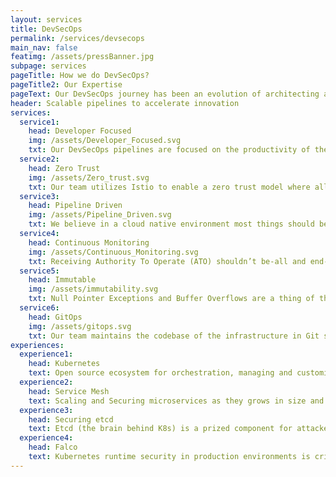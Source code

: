 ```yaml
---
layout: services
title: DevSecOps
permalink: /services/devsecops
main_nav: false
featimg: /assets/pressBanner.jpg
subpage: services
pageTitle: How we do DevSecOps?
pageTitle2: Our Expertise
pageText: Our DevSecOps journey has been an evolution of architecting automated CI/CD pipelines to integrating security into the platform operations so systems are least trust by default.
header: Scalable pipelines to accelerate innovation
services:
  service1:
    head: Developer Focused
    img: /assets/Developer_Focused.svg
    txt: Our DevSecOps pipelines are focused on the productivity of the developers while at the same time ensuring the security is ensured. As developers embrace cloud native platforms such as Kubernetes, our team builds pipelines that provide the developers a direct view into the security so that security isn’t an after-thought.
  service2:
    head: Zero Trust
    img: /assets/Zero_trust.svg
    txt: Our team utilizes Istio to enable a zero trust model where all communications are encrypted between microservices, centrally authorized, and continually validated against a service mesh policy. Our team achieves this by pushing a centralized policy configuration into the Envoy sidecar proxies for each pod.
  service3:
    head: Pipeline Driven
    img: /assets/Pipeline_Driven.svg
    txt: We believe in a cloud native environment most things should be automated. Whether that would be finding CVEs at the time of building container images, static/dynamic code analysis, runtime security, testing, or deploying, our team prepares pipelines that trigger all these things at the time of merge into master branch
  service4:
    head: Continuous Monitoring
    img: /assets/Continuous_Monitoring.svg
    txt: Receiving Authority To Operate (ATO) shouldn’t be-all and end-all for the solution. Rather than spending man hours to periodically manually go through the compliance of the security controls, our team believes in continuous monitoring that is triggered at the time of any change to the system.
  service5:
    head: Immutable
    img: /assets/immutability.svg
    txt: Null Pointer Exceptions and Buffer Overflows are a thing of the past when using Immutable structures and pattern matching. At the core of our team's approach to immutability is automation. We automate every part of the deployment down to the lowest level so that any change in a deployed system requires deploying a new system.
  service6:
    head: GitOps
    img: /assets/gitops.svg
    txt: Our team maintains the codebase of the infrastructure in Git so that the entire infrastructure can be re-deployed from the code with the least amount of human intervention. GitOps is the basis for our team to use automated monitoring to alert our engineers when the configuration running in our cloud native environment doesn’t match the configuration in code.
experiences:
  experience1:
    head: Kubernetes
    text: Open source ecosystem for orchestration, managing and customizing application specific workflows, and automating at scale is the key to launching a stable and secure product quickly. , Our team utilizes its revolutionary capacity to design, deploy and manage cluster based containers systems, and K8s Admission Control, and RBAC to ensure the public facing clusters are secure.
  experience2:
    head: Service Mesh
    text: Scaling and Securing microservices as they grows in size and complexity can become difficult to manage and understand. Using Service Mesh, our team addresses these challenges where cross-cutting concerns, such as service discovery, service-to-service and origin-to-service security, observability and resiliency, are configured as code  Our team uses both Edge Routing (using Ambassador - Envoy) and Ingress (using Istio - Envoy) to secure network communication down to the pod level. Using Istio as a sidecar, our team provides authentication, observability, relillience, and traffic management.
  experience3:   
    head: Securing etcd
    text: Etcd (the brain behind K8s) is a prized component for attackers to get access to. Our team uses authentication and firewalls to restrict access to etcd as well as encrypt the data in etcd (at rest).
  experience4:  
    head: Falco
    text: Kubernetes runtime security in production environments is critical and necessary to avoid any operational and reputational costs of security breaches. Our team participates with the open source Falco project for container native runtime security. Working at the most basic layer, the kernel, our team can detect anomalous activity at both application and infrastructure level.
---
```

